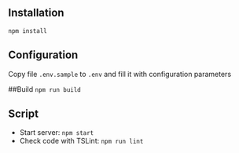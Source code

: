 ## Installation
`npm install`

## Configuration
Copy file `.env.sample` to `.env` and fill it with configuration parameters

##Build
`npm run build`

## Script
- Start server: `npm start`
- Check code with TSLint: `npm run lint`